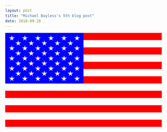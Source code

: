 ```yaml
---
layout: post
title: "Michael Bayless's 5th blog post"
date: 2018-09-28
---
```

<img src="/images/flag.png" alt="im so sorry, there's only 49 stars." title="im so sorry, there's only 49 stars.">
